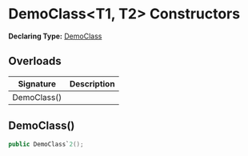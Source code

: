 # DemoClass\<T1, T2\> Constructors

**Declaring Type:** [DemoClass](Type.md)

## Overloads

| Signature   | Description |
| ----------- | ----------- |
| DemoClass() |             |

## DemoClass()

```csharp
public DemoClass`2();
```
